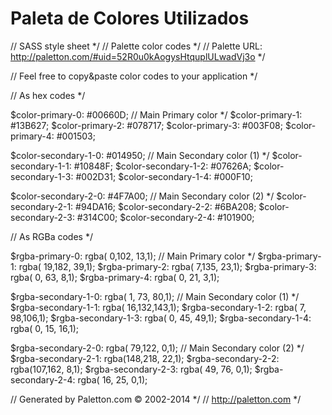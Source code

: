 
# Paleta de Colores Utilizados

// SASS style sheet */
// Palette color codes */
// Palette URL: http://paletton.com/#uid=52R0u0kAogysHtquplULwadVj3o */

// Feel free to copy&paste color codes to your application */


// As hex codes */

$color-primary-0: #00660D;	// Main Primary color */
$color-primary-1: #13B627;
$color-primary-2: #078717;
$color-primary-3: #003F08;
$color-primary-4: #001503;

$color-secondary-1-0: #014950;	// Main Secondary color (1) */
$color-secondary-1-1: #10848F;
$color-secondary-1-2: #07626A;
$color-secondary-1-3: #002D31;
$color-secondary-1-4: #000F10;

$color-secondary-2-0: #4F7A00;	// Main Secondary color (2) */
$color-secondary-2-1: #94DA16;
$color-secondary-2-2: #6BA208;
$color-secondary-2-3: #314C00;
$color-secondary-2-4: #101900;



// As RGBa codes */

$rgba-primary-0: rgba(  0,102, 13,1);	// Main Primary color */
$rgba-primary-1: rgba( 19,182, 39,1);
$rgba-primary-2: rgba(  7,135, 23,1);
$rgba-primary-3: rgba(  0, 63,  8,1);
$rgba-primary-4: rgba(  0, 21,  3,1);

$rgba-secondary-1-0: rgba(  1, 73, 80,1);	// Main Secondary color (1) */
$rgba-secondary-1-1: rgba( 16,132,143,1);
$rgba-secondary-1-2: rgba(  7, 98,106,1);
$rgba-secondary-1-3: rgba(  0, 45, 49,1);
$rgba-secondary-1-4: rgba(  0, 15, 16,1);

$rgba-secondary-2-0: rgba( 79,122,  0,1);	// Main Secondary color (2) */
$rgba-secondary-2-1: rgba(148,218, 22,1);
$rgba-secondary-2-2: rgba(107,162,  8,1);
$rgba-secondary-2-3: rgba( 49, 76,  0,1);
$rgba-secondary-2-4: rgba( 16, 25,  0,1);



// Generated by Paletton.com © 2002-2014 */
// http://paletton.com */